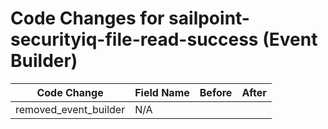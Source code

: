 # Code Changes for sailpoint-securityiq-file-read-success (Event Builder)

| Code Change | Field Name | Before | After |
|-------------|------------|--------|-------|
| removed_event_builder | N/A |  |  |